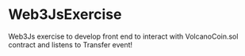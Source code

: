 # Web3JsExercise

Web3Js exercise to develop front end to interact with VolcanoCoin.sol contract and listens to Transfer event!
